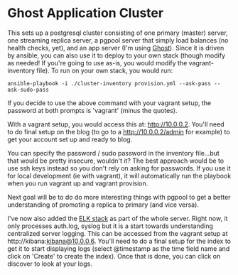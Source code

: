 # Ghost Application Cluster

This sets up a postgresql cluster consisting of one primary (master) server, one streaming replica server, a pgpool server that simply load balances (no health checks, yet), and an app server (I'm using [Ghost](https://ghost.org)). Since it is driven by ansible, you can also use it to deploy to your own stack (though modify as needed! If you're going to use as-is, you would modify the vagrant-inventory file). To run on your own stack, you would run:

```
ansible-playbook -i ./cluster-inventory provision.yml --ask-pass --ask-sudo-pass
```

If you decide to use the above command with your vagrant setup, the password at both prompts is 'vagrant' (minus the quotes).

With a vagrant setup, you would access this at: http://10.0.0.2. You'll need to do final setup on the blog (to go to a http://10.0.0.2/admin for example) to get your account set up and ready to blog.

You can specify the password / sudo password in the inventory file...but that would be pretty insecure, wouldn't it? The best approach would be to use ssh keys instead so you don't rely on asking for passwords. If you use it for local development (ie with vagrant), it will automatically run the playbook when you run vagrant up and vagrant provision.

Next goal will be to do do more interesting things with pgpool to get a better understanding of promoting a replica to primary (and vice versa).

I've now also added the [ELK stack](https://www.elastic.co/webinars/introduction-elk-stack) as part of the whole server. Right now, it only processes auth.log, syslog but it is a start towards understanding centralized server logging. This can be accessed from the vagrant setup at http://kibana:kibana@10.0.0.6. You'll need to do a final setup for the index to get it to start displaying logs (select @timestamp as the time field name and click on 'Create' to create the index). Once that is done, you can click on discover to look at your logs.
